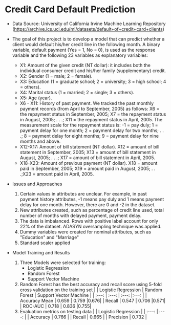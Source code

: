 # Credit Card Default Prediction 

- Data Source: University of California Irvine Machine Learning Repository (https://archive.ics.uci.edu/ml/datasets/default+of+credit+card+clients)

- The goal of this project is to develop a model that can predict whether a client would default his/her credit line in the following month. A binary variable, default payment (Yes = 1, No = 0), is used as the response variable and the following 23 variables as explanatory variables:

    - X1: Amount of the given credit (NT dollar): it includes both the individual consumer credit and his/her family (supplementary) credit.
    - X2: Gender (1 = male; 2 = female).
    - X3: Education (1 = graduate school; 2 = university; 3 = high school; 4 = others).
    - X4: Marital status (1 = married; 2 = single; 3 = others).
    - X5: Age (year).
    - X6 - X11: History of past payment. We tracked the past monthly payment records (from April to September, 2005) as follows: X6 = the repayment status in September, 2005; X7 = the repayment status in August, 2005; . . .; X11 = the repayment status in April, 2005. The measurement scale for the repayment status is: -1 = pay duly; 1 = payment delay for one month; 2 = payment delay for two months; . . .; 8 = payment delay for eight months; 9 = payment delay for nine months and above.
    - X12-X17: Amount of bill statement (NT dollar). X12 = amount of bill statement in September, 2005; X13 = amount of bill statement in August, 2005; . . .; X17 = amount of bill statement in April, 2005.
    - X18-X23: Amount of previous payment (NT dollar). X18 = amount paid in September, 2005; X19 = amount paid in August, 2005; . . .;X23 = amount paid in April, 2005. 

- Issues and Approaches
    1. Certain values in attributes are unclear. For example, in past payment history attributes, -1 means pay duly and 1 means payment delay for one month. However, there are 0 and -2 in the dataset.
    2. New attributes created, such as percentage of credit line used, total number of months with delayed payment, payment delay.
    3. The data is imbalanced. Rows with positive label account for only 22% of the dataset. ADASYN oversampling technique was applied.
    4. Dummy variables were created for nominal attributes, such as "Education" and "Marriage"
    5. Standard scaler applied
    
- Model Training and Results
    1. Three Models were selected for training:
        - Logistic Regression
        - Random Forest
        - Support Vector Machine
    2. Random Forest has the best accuracy and recall score using 5-fold cross validation on the training set
        |  | Logistic Regression | Random Forest | Support Vector Machine |
        | :---: | :---: | :---: |:---: |
        | Accuracy Mean | 0.659 | 0.759 |0.676|
        | Recall        | 0.547 | 0.706 |0.571|
        | ROC-AUC       | 0.718 | 0.836 |0.755|
    3. Evaluation metrics on testing data
        |  | Logistic Regression |
        | :---: | :---: |
        | Accuracy | 0.766 |
        | Recall        | 0.665 |
        | Precision       | 0.732 |